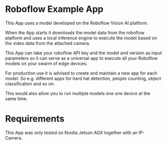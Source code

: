 # Roboflow Example App

This App uses a model developed on the Roboflow Vision AI platform.

When the App starts it downloads the model data from the roboflow platform and uses a local inference engine to execute the model based on the video data from the attached camera.

This App can take your roboflow API key and the model and version as input parameters so it can serve as a universal app to execute all your Roboflow models on your swarm of edge devices.

For production use it is advised to create and maintain a new app for each model. So e.g. different apps for hard hat detection, people counting, object classification and so on.

This would also allow you to run multiple models one one device at the same time.

# Requirements

This App was only tested on Nvidia Jetson AGX together with an IP-Camera.